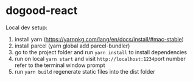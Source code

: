 # dogood-react
Local dev setup:
1. install yarn (https://yarnpkg.com/lang/en/docs/install/#mac-stable)
2. install parcel (yarn global add parcel-bundler)
3. go to the project folder and run `yarn install` to install dependencies
4. run on local `yarn start` and visit `http://localhost:1234`port number refer to the terminal window prompt
5. run `yarn build` regenerate static files into the dist folder
    
